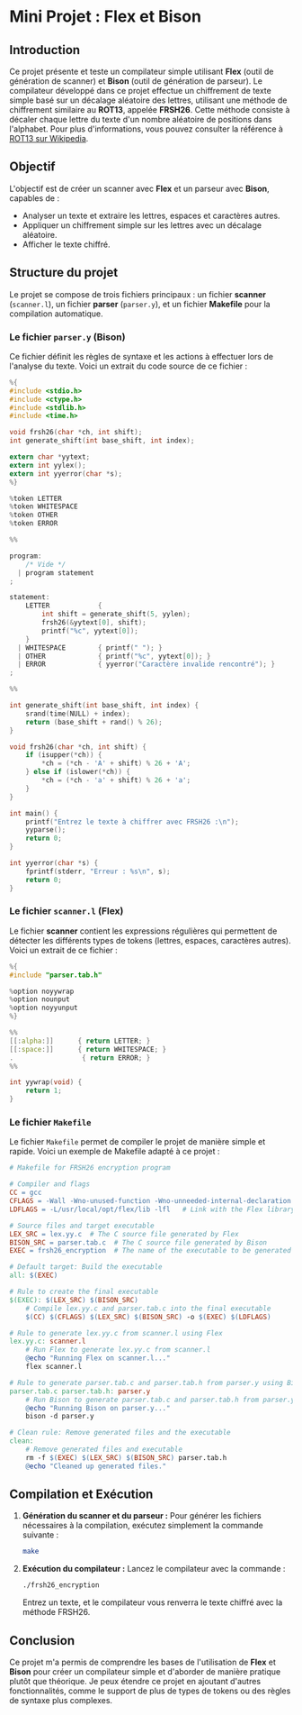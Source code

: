 # Mini Projet :  Flex et Bison

## Introduction

Ce projet présente et teste un compilateur simple utilisant **Flex** (outil de génération de scanner) et **Bison** (outil de génération de parseur). Le compilateur développé dans ce projet effectue un chiffrement de texte simple basé sur un décalage aléatoire des lettres, utilisant une méthode de chiffrement similaire au **ROT13**, appelée **FRSH26**. Cette méthode consiste à décaler chaque lettre du texte d'un nombre aléatoire de positions dans l'alphabet. Pour plus d'informations, vous pouvez consulter la référence à [ROT13 sur Wikipedia](https://en.wikipedia.org/wiki/ROT13).


## Objectif

L'objectif est de créer un scanner avec **Flex** et un parseur avec **Bison**, capables de :

- Analyser un texte et extraire les lettres, espaces et caractères autres.
- Appliquer un chiffrement simple sur les lettres avec un décalage aléatoire.
- Afficher le texte chiffré.

## Structure du projet

Le projet se compose de trois fichiers principaux : un fichier **scanner** (`scanner.l`), un fichier **parser** (`parser.y`), et un fichier **Makefile** pour la compilation automatique.

### Le fichier `parser.y` (Bison)

Ce fichier définit les règles de syntaxe et les actions à effectuer lors de l'analyse du texte. Voici un extrait du code source de ce fichier :

```c
%{
#include <stdio.h>
#include <ctype.h>
#include <stdlib.h>
#include <time.h>

void frsh26(char *ch, int shift);
int generate_shift(int base_shift, int index);

extern char *yytext;
extern int yylex();
extern int yyerror(char *s);
%}

%token LETTER
%token WHITESPACE
%token OTHER
%token ERROR

%%

program:
    /* Vide */
  | program statement
;

statement:
    LETTER            { 
        int shift = generate_shift(5, yylen);
        frsh26(&yytext[0], shift); 
        printf("%c", yytext[0]);
    }
  | WHITESPACE        { printf(" "); }
  | OTHER             { printf("%c", yytext[0]); }
  | ERROR             { yyerror("Caractère invalide rencontré"); }
;

%%

int generate_shift(int base_shift, int index) {
    srand(time(NULL) + index);
    return (base_shift + rand() % 26);
}

void frsh26(char *ch, int shift) {
    if (isupper(*ch)) {
        *ch = (*ch - 'A' + shift) % 26 + 'A';
    } else if (islower(*ch)) {
        *ch = (*ch - 'a' + shift) % 26 + 'a';
    }
}

int main() {
    printf("Entrez le texte à chiffrer avec FRSH26 :\n");
    yyparse();
    return 0;
}

int yyerror(char *s) {
    fprintf(stderr, "Erreur : %s\n", s);
    return 0;
}
```

### Le fichier `scanner.l` (Flex)

Le fichier **scanner** contient les expressions régulières qui permettent de détecter les différents types de tokens (lettres, espaces, caractères autres). Voici un extrait de ce fichier :

```c
%{
#include "parser.tab.h"

%option noyywrap
%option nounput
%option noyyunput
%}

%%
[[:alpha:]]      { return LETTER; }
[[:space:]]      { return WHITESPACE; }
.                 { return ERROR; }
%%

int yywrap(void) {
    return 1;
}
```

### Le fichier `Makefile`

Le fichier `Makefile` permet de compiler le projet de manière simple et rapide. Voici un exemple de Makefile adapté à ce projet :

```Makefile
# Makefile for FRSH26 encryption program

# Compiler and flags
CC = gcc
CFLAGS = -Wall -Wno-unused-function -Wno-unneeded-internal-declaration  # Add flags to suppress warnings
LDFLAGS = -L/usr/local/opt/flex/lib -lfl   # Link with the Flex library

# Source files and target executable
LEX_SRC = lex.yy.c  # The C source file generated by Flex
BISON_SRC = parser.tab.c  # The C source file generated by Bison
EXEC = frsh26_encryption  # The name of the executable to be generated

# Default target: Build the executable
all: $(EXEC)

# Rule to create the final executable
$(EXEC): $(LEX_SRC) $(BISON_SRC)
	# Compile lex.yy.c and parser.tab.c into the final executable
	$(CC) $(CFLAGS) $(LEX_SRC) $(BISON_SRC) -o $(EXEC) $(LDFLAGS)

# Rule to generate lex.yy.c from scanner.l using Flex
lex.yy.c: scanner.l
	# Run Flex to generate lex.yy.c from scanner.l
	@echo "Running Flex on scanner.l..."
	flex scanner.l

# Rule to generate parser.tab.c and parser.tab.h from parser.y using Bison
parser.tab.c parser.tab.h: parser.y
	# Run Bison to generate parser.tab.c and parser.tab.h from parser.y
	@echo "Running Bison on parser.y..."
	bison -d parser.y

# Clean rule: Remove generated files and the executable
clean:
	# Remove generated files and executable
	rm -f $(EXEC) $(LEX_SRC) $(BISON_SRC) parser.tab.h
	@echo "Cleaned up generated files."


```

## Compilation et Exécution

1. **Génération du scanner et du parseur :**
   Pour générer les fichiers nécessaires à la compilation, exécutez simplement la commande suivante :

   ```bash
   make
   ```

2. **Exécution du compilateur :**
   Lancez le compilateur avec la commande :

   ```bash
   ./frsh26_encryption
   ```

   Entrez un texte, et le compilateur vous renverra le texte chiffré avec la méthode FRSH26.

## Conclusion

Ce projet m'a permis de comprendre les bases de l'utilisation de **Flex** et **Bison** pour créer un compilateur simple et d'aborder de manière pratique plutôt que théorique. Je peux étendre ce projet en ajoutant d'autres fonctionnalités, comme le support de plus de types de tokens ou des règles de syntaxe plus complexes.
